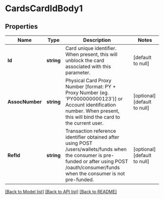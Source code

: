 # CardsCardIdBody1

## Properties
Name | Type | Description | Notes
------------ | ------------- | ------------- | -------------
**Id** | **string** | Card unique identifier. When present, this will unblock the card associated with this parameter. | [default to null]
**AssocNumber** | **string** | Physical Card Proxy Number [format: PY + Proxy Number (eg. &#x27;PY000000000123&#x27;)] or Account identification number. When present, this will bind the card to the current user.  | [optional] [default to null]
**RefId** | **string** | Transaction reference identifier obtained after using POST /users/wallets/funds when the consumer is pre-funded or after using POST /oauth/consumer/funds when the consumer is not pre-funded. | [optional] [default to null]

[[Back to Model list]](../README.md#documentation-for-models) [[Back to API list]](../README.md#documentation-for-api-endpoints) [[Back to README]](../README.md)

